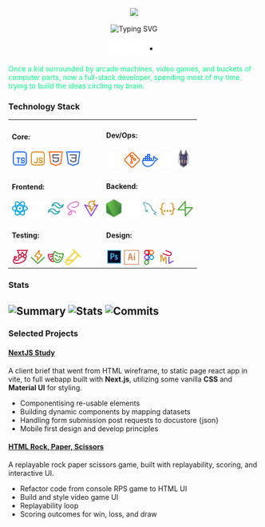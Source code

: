 <p align="center">
  <a href="https://github.com/DenverCoder1">
    <img src="./svgs/nameBanner.svg">
    </a>
</p>

<p align="center">
    <img src="https://readme-typing-svg.demolab.com?font=inter&pause=1000&color=00FF84&center=true&vCenter=true&random=false&width=435&lines=Full-stack+developer;UI%2FUX+Designer;Business+Owner;Resilient+Learner" alt="Typing SVG" />
</p>

<p align="center">
    <a href="https://www.linkedin.com/in/james-hearn-73769493/"><img width="32px" src="./svgs/linkedIn.svg" /></a>
    <a href="https://codepen.io/moose-hub/pens/showcase"><img width="32px" src="./svgs/codepen.svg" /></a>
    <a href="https://jhearn.dev"><img width="32px" src="./svgs/portfolio.svg" /></a>
</p>

<p align="left" style="color: #00ff84;">
    Once a kid surrounded by arcade machines, video games, and buckets of computer parts, now a full-stack developer, spending most of my time trying to build the ideas circling my brain.
</p>

<h3>Technology Stack</h3>
<table style="width: 100%;">
  <tr width="100%">
    <td width="50%">
      <h4>Core:</h4>
      <img width="32px" src="./svgs/typescript.svg" />
      <img width="32px" src="./svgs/javascript.svg" />
      <img width="32px" src="./svgs/html.svg" />
      <img width="32px" src="./svgs/css.svg" />
    </td>
    <td width="50%">
      <h4>Dev/Ops:</h4>
      <img width="32px" src="./svgs/vercel.svg" />
      <img width="32px" src="./svgs/git.svg" />
      <img width="32px" src="./svgs/docker.svg" />
      <img width="32px" src="./svgs/husky.svg" />
      <img width="24px" src="./svgs/snyk.svg" />
    </td>
  </tr>
  <tr>
    <td width="50%">
      <h4>Frontend:</h4>
      <img width="32px" src="./svgs/react.svg" />
      <img width="32px" src="./svgs/nextjs.svg" />
      <img width="32px" src="./svgs/tailwind.svg" />
      <img width="32px" src="./svgs/sass.svg" />
      <img width="32px" src="./svgs/vite.svg" />
    </td>
    <td width="50%">
      <h4>Backend:</h4>
      <img width="32px" src="./svgs/node.svg" />
      <img width="32px" src="./svgs/express.svg" />
      <img width="32px" src="./svgs/sql.svg" />
      <img width="32px" src="./svgs/json.svg" />
      <img width="32px" src="./svgs/supabase.svg" />
    </td>
  </tr>
  <tr>
    <td width="50%">
      <h4>Testing:</h4>
      <img width="32px" src="./svgs/jest.svg" />
      <img width="32px" src="./svgs/vitest.svg" />
      <img width="32px" src="./svgs/playwright.svg" />
      <img width="32px" src="./svgs/supertest.svg" />
    </td>
    <td width="50%">
      <h4>Design:</h4>
      <img width="32px" src="./svgs/photoshop.svg" />
      <img width="30px" src="./svgs/illustrator.svg" />
      <img width="32px" src="./svgs/figma.svg" />
      <img width="32px" src="./svgs/uml.svg" />
    </td>
  </tr>
</table>

### Stats

![Summary](http://github-profile-summary-cards.vercel.app/api/cards/profile-details?username=moose-hub&theme=dark)
![Stats](http://github-profile-summary-cards.vercel.app/api/cards/stats?username=moose-hub&theme=dark)
![Commits](http://github-profile-summary-cards.vercel.app/api/cards/productive-time?username=moose-hub&theme=dark&utcOffset=8)
---

### Selected Projects

#### [NextJS Study](https://github.com/moose-hub/nextJSStudy)

A client brief that went from HTML wireframe, to static page react app in vite, to full webapp built with **Next.js**, utilizing some vanilla **CSS** and **Material UI** for styling.

- Componentising re-usable elements
- Building dynamic components by mapping datasets
- Handling form submission post requests to docustore {json}
- Mobile first design and develop principles

#### [HTML Rock, Paper, Scissors](https://github.com/moose-hub/html-RPS)

A replayable rock paper scissors game, built with replayability, scoring, and interactive UI.

- Refactor code from console RPS game to HTML UI
- Build and style video game UI
- Replayability loop
- Scoring outcomes for win, loss, and draw